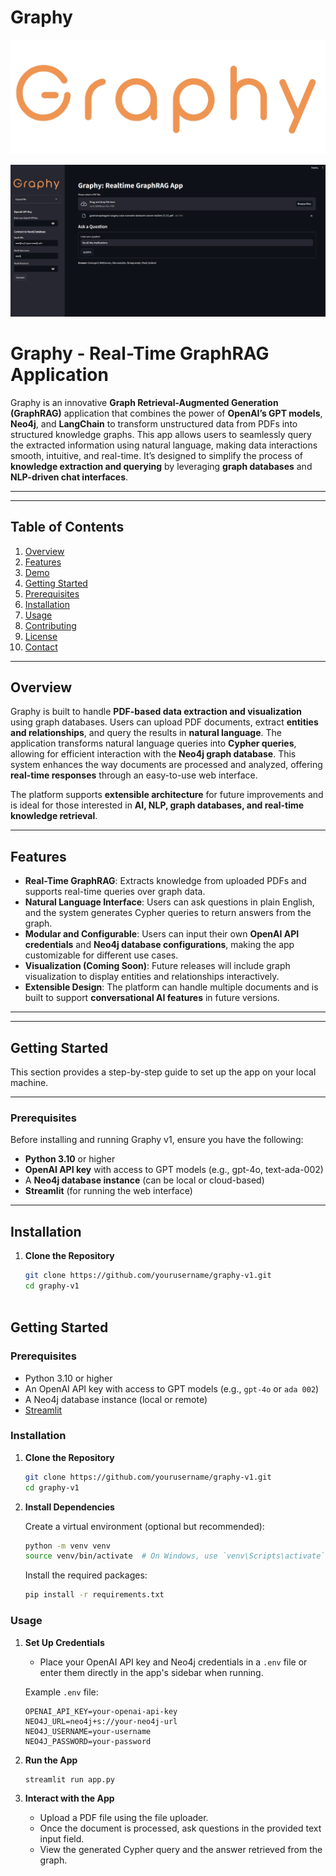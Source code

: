 # Graphy

![Graphy Logo](./logo.png)

![App Screenshot](./sct.png)


# **Graphy - Real-Time GraphRAG Application**

Graphy is an innovative **Graph Retrieval-Augmented Generation (GraphRAG)** application that combines the power of **OpenAI’s GPT models**, **Neo4j**, and **LangChain** to transform unstructured data from PDFs into structured knowledge graphs. This app allows users to seamlessly query the extracted information using natural language, making data interactions smooth, intuitive, and real-time. It’s designed to simplify the process of **knowledge extraction and querying** by leveraging **graph databases** and **NLP-driven chat interfaces**.

---



---

## **Table of Contents**

1. [Overview](#overview)  
2. [Features](#features)  
3. [Demo](#demo)  
4. [Getting Started](#getting-started)  
5. [Prerequisites](#prerequisites)  
6. [Installation](#installation)  
7. [Usage](#usage)  
8. [Contributing](#contributing)  
9. [License](#license)  
10. [Contact](#contact)

---

## **Overview**

Graphy is built to handle **PDF-based data extraction and visualization** using graph databases. Users can upload PDF documents, extract **entities and relationships**, and query the results in **natural language**. The application transforms natural language queries into **Cypher queries**, allowing for efficient interaction with the **Neo4j graph database**. This system enhances the way documents are processed and analyzed, offering **real-time responses** through an easy-to-use web interface.

The platform supports **extensible architecture** for future improvements and is ideal for those interested in **AI, NLP, graph databases, and real-time knowledge retrieval**.

---

## **Features**

- **Real-Time GraphRAG**: Extracts knowledge from uploaded PDFs and supports real-time queries over graph data.
- **Natural Language Interface**: Users can ask questions in plain English, and the system generates Cypher queries to return answers from the graph.
- **Modular and Configurable**: Users can input their own **OpenAI API credentials** and **Neo4j database configurations**, making the app customizable for different use cases.
- **Visualization (Coming Soon)**: Future releases will include graph visualization to display entities and relationships interactively.
- **Extensible Design**: The platform can handle multiple documents and is built to support **conversational AI features** in future versions.

---


---

## **Getting Started**

This section provides a step-by-step guide to set up the app on your local machine.

---

### **Prerequisites**

Before installing and running Graphy v1, ensure you have the following:

- **Python 3.10** or higher  
- **OpenAI API key** with access to GPT models (e.g., gpt-4o, text-ada-002)  
- A **Neo4j database instance** (can be local or cloud-based)  
- **Streamlit** (for running the web interface)

---

## **Installation**

1. **Clone the Repository**

   ```bash
   git clone https://github.com/yourusername/graphy-v1.git
   cd graphy-v1



## Getting Started

### Prerequisites

- Python 3.10 or higher
- An OpenAI API key with access to GPT models (e.g., `gpt-4o` or `ada 002`)
- A Neo4j database instance (local or remote)
- [Streamlit](https://streamlit.io/)

### Installation

1. **Clone the Repository**

   ```bash
   git clone https://github.com/yourusername/graphy-v1.git
   cd graphy-v1
   ```

2. **Install Dependencies**

   Create a virtual environment (optional but recommended):

   ```bash
   python -m venv venv
   source venv/bin/activate  # On Windows, use `venv\Scripts\activate`
   ```

   Install the required packages:

   ```bash
   pip install -r requirements.txt
   ```

### Usage

1. **Set Up Credentials**

   - Place your OpenAI API key and Neo4j credentials in a `.env` file or enter them directly in the app's sidebar when running.

   Example `.env` file:

   ```env
   OPENAI_API_KEY=your-openai-api-key
   NEO4J_URL=neo4j+s://your-neo4j-url
   NEO4J_USERNAME=your-username
   NEO4J_PASSWORD=your-password
   ```

2. **Run the App**

   ```bash
   streamlit run app.py
   ```

3. **Interact with the App**

   - Upload a PDF file using the file uploader.
   - Once the document is processed, ask questions in the provided text input field.
   - View the generated Cypher query and the answer retrieved from the graph.




